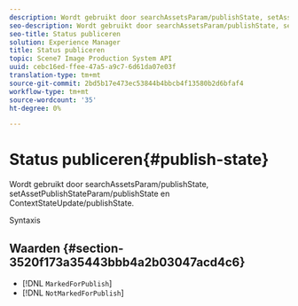 ```yaml
---
description: Wordt gebruikt door searchAssetsParam/publishState, setAssetPublishStateParam/publishState en ContextStateUpdate/publishState.
seo-description: Wordt gebruikt door searchAssetsParam/publishState, setAssetPublishStateParam/publishState en ContextStateUpdate/publishState.
seo-title: Status publiceren
solution: Experience Manager
title: Status publiceren
topic: Scene7 Image Production System API
uuid: cebc16ed-ffee-47a5-a9c7-6d61da07e03f
translation-type: tm+mt
source-git-commit: 2bd5b17e473ec53844b4bbcb4f13580b2d6bfaf4
workflow-type: tm+mt
source-wordcount: '35'
ht-degree: 0%

---
```



# Status publiceren{#publish-state}

Wordt gebruikt door searchAssetsParam/publishState, setAssetPublishStateParam/publishState en ContextStateUpdate/publishState.

Syntaxis

## Waarden {#section-3520f173a35443bbb4a2b03047acd4c6}

* [!DNL `MarkedForPublish`]
* [!DNL `NotMarkedForPublish`]

